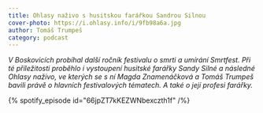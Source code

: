 ```yaml
---
title: Ohlasy naživo s husitskou farářkou Sandrou Silnou
cover-photo: https://i.ohlasy.info/i/9fb98a6a.jpg
author: Tomáš Trumpeš
category: podcast
---
```


*V Boskovicích probíhal další ročník festivalu o smrti a umírání Smrtfest. Při té příležitosti proběhlo i vystoupení husitské farářky Sandy Silné a následné Ohlasy naživo, ve kterých se s ní Magda Znamenáčková a Tomáš Trumpeš bavili právě o hlavních festivalových tématech. A také o její profesi farářky.*

{% spotify_episode id="66jpZT7kKEZWNbexczth1f" /%}